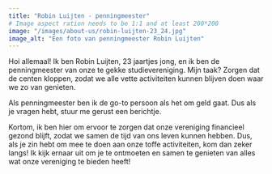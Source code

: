 ```yaml
---
title: "Robin Luijten - penningmeester"
# Image aspect ration needs to be 1:1 and at least 200*200
image: "/images/about-us/robin-luijten-23_24.jpg"
image_alt: "Een foto van penningmeester Robin Luijten"
---
```

Hoi allemaal! 
Ik ben Robin Luijten, 23 jaartjes jong, en ik ben de penningmeester van onze te gekke studievereniging. Mijn taak? Zorgen dat de centen kloppen, zodat we alle vette activiteiten kunnen blijven doen waar we zo van genieten.

Als penningmeester ben ik de go-to persoon als het om geld gaat. Dus als je vragen hebt, stuur me gerust een berichtje.

Kortom, ik ben hier om ervoor te zorgen dat onze vereniging financieel gezond blijft, zodat we samen de tijd van ons leven kunnen hebben. Dus, als je zin hebt om mee te doen aan onze toffe activiteiten, kom dan zeker langs! Ik kijk ernaar uit om je te ontmoeten en samen te genieten van alles wat onze vereniging te bieden heeft!